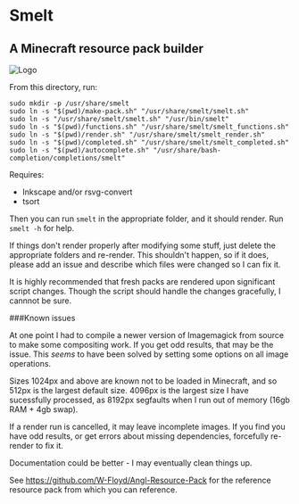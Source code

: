 # Smelt
## A Minecraft resource pack builder

![Logo](https://github.com/W-Floyd/smelt/raw/master/logo.png)

From this directory, run:

```
sudo mkdir -p /usr/share/smelt  
sudo ln -s "$(pwd)/make-pack.sh" "/usr/share/smelt/smelt.sh"  
sudo ln -s "/usr/share/smelt/smelt.sh" "/usr/bin/smelt"  
sudo ln -s "$(pwd)/functions.sh" "/usr/share/smelt/smelt_functions.sh"  
sudo ln -s "$(pwd)/render.sh" "/usr/share/smelt/smelt_render.sh"  
sudo ln -s "$(pwd)/completed.sh" "/usr/share/smelt/smelt_completed.sh"  
sudo ln -s "$(pwd)/autocomplete.sh" "/usr/share/bash-completion/completions/smelt"  
```

Requires:
* Inkscape and/or rsvg-convert
* tsort

Then you can run `smelt` in the appropriate folder, and it should render.
Run `smelt -h` for help. 

If things don't render properly after modifying some stuff, just delete the appropriate folders and re-render. This shouldn't happen, so if it does, please add an issue and describe which files were changed so I can fix it.

It is highly recommended that fresh packs are rendered upon significant script changes. Though the script should handle the changes gracefully, I cannnot be sure.

###Known issues

At one point I had to compile a newer version of Imagemagick from source to make some compositing work. If you get odd results, that may be the issue. This *seems* to have been solved by setting some options on all image operations.

Sizes 1024px and above are known not to be loaded in Minecraft, and so 512px is the largest default size. 4096px is the largest size I have sucessfully processed, as 8192px segfaults when I run out of memory (16gb RAM + 4gb swap).

If a render run is cancelled, it may leave incomplete images. If you find you have odd results, or get errors about missing dependencies, forcefully re-render to fix it.

Documentation could be better - I may eventually clean things up.

See https://github.com/W-Floyd/Angl-Resource-Pack for the reference resource pack from which you can reference.
